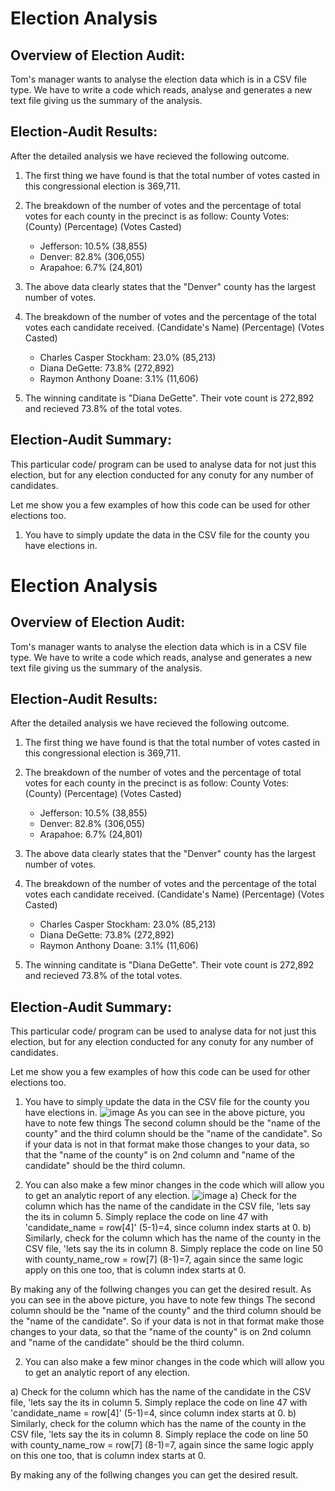 # Election Analysis


## Overview of Election Audit:

Tom's manager wants to analyse the election data which is in a CSV file type. We have to write a code which reads, analyse and generates a new text file giving us the summary of the analysis.


## Election-Audit Results:

After the detailed analysis we have recieved the following outcome.

1. The first thing we have found is that the total number of votes casted in this congressional election is 369,711.

2. The breakdown of the number of votes and the percentage of total votes for each county in the precinct is as follow:
	County Votes:
	  (County)   (Percentage) (Votes Casted)
	- Jefferson:   10.5%	    (38,855)
	- Denver:      82.8%  	   (306,055)
	- Arapahoe:     6.7%        (24,801)

3. The above data clearly states that the "Denver" county has the largest number of votes.

4. The breakdown of the number of votes and the percentage of the total votes each candidate received.
	  (Candidate's Name)		(Percentage) 	(Votes Casted)
	- Charles Casper Stockham:	  23.0%		   (85,213)
	- Diana DeGette: 		  73.8%		  (272,892)
	- Raymon Anthony Doane: 	   3.1%		   (11,606)

5. The winning canditate is "Diana DeGette". Their vote count is 272,892 and recieved 73.8% of the total votes.


## Election-Audit Summary:

This particular code/ program can be used to analyse data for not just this election, but for any election conducted for any conuty for any number of candidates.

Let me show you a few examples of how this code can be used for other elections too.

1. You have to simply update the data in the CSV file for the county you have elections in.
# Election Analysis


## Overview of Election Audit:

Tom's manager wants to analyse the election data which is in a CSV file type. We have to write a code which reads, analyse and generates a new text file giving us the summary of the analysis.


## Election-Audit Results:

After the detailed analysis we have recieved the following outcome.

1. The first thing we have found is that the total number of votes casted in this congressional election is 369,711.

2. The breakdown of the number of votes and the percentage of total votes for each county in the precinct is as follow:
	County Votes:
	  (County)   (Percentage) (Votes Casted)
	- Jefferson:   10.5%	    (38,855)
	- Denver:      82.8%  	   (306,055)
	- Arapahoe:     6.7%        (24,801)

3. The above data clearly states that the "Denver" county has the largest number of votes.

4. The breakdown of the number of votes and the percentage of the total votes each candidate received.
	  (Candidate's Name)		(Percentage) 	(Votes Casted)
	- Charles Casper Stockham:	  23.0%		   (85,213)
	- Diana DeGette: 		  73.8%		  (272,892)
	- Raymon Anthony Doane: 	   3.1%		   (11,606)

5. The winning canditate is "Diana DeGette". Their vote count is 272,892 and recieved 73.8% of the total votes.


## Election-Audit Summary:

This particular code/ program can be used to analyse data for not just this election, but for any election conducted for any conuty for any number of candidates.

Let me show you a few examples of how this code can be used for other elections too.

1. You have to simply update the data in the CSV file for the county you have elections in.
![image](https://user-images.githubusercontent.com/90114686/133911348-70042aa7-2208-4389-88c1-5b0b0cc4006a.png)
As you can see in the above picture, you have to note few things
The second column should be the "name of the county" and the third column should be the "name of the candidate". So if your data is not in that format make those changes to your data, so that the "name of the county" is on 2nd column and "name of the candidate" should be the third column.

2. You can also make a few minor changes in the code which will allow you to get an analytic report of any election.
![image](https://user-images.githubusercontent.com/90114686/133911355-a3df17f6-d0d9-4c54-818f-ba3436171004.png)
a) Check for the column which has the name of the candidate in the CSV file, 'lets say the its in column 5. Simply replace the code on line 47 with 'candidate_name = row[4]' (5-1)=4, since column index starts at 0.
b) Similarly, check for the column which has the name of the county in the CSV file, 'lets say the its in column 8. Simply replace the code on line 50 with county_name_row = row[7] (8-1)=7, again since the same logic apply on this one too, that is column index starts at 0.

By making any of the follwing changes you can get the desired result.
As you can see in the above picture, you have to note few things
The second column should be the "name of the county" and the third column should be the "name of the candidate". So if your data is not in that format make those changes to your data, so that the "name of the county" is on 2nd column and "name of the candidate" should be the third column.

2. You can also make a few minor changes in the code which will allow you to get an analytic report of any election.

a) Check for the column which has the name of the candidate in the CSV file, 'lets say the its in column 5. Simply replace the code on line 47 with 'candidate_name = row[4]' (5-1)=4, since column index starts at 0.
b) Similarly, check for the column which has the name of the county in the CSV file, 'lets say the its in column 8. Simply replace the code on line 50 with county_name_row = row[7] (8-1)=7, again since the same logic apply on this one too, that is column index starts at 0.

By making any of the follwing changes you can get the desired result.
